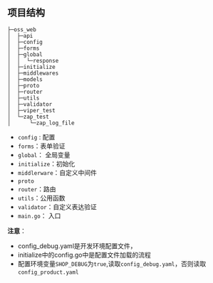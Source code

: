 ## 项目结构
```
├─oss_web
│  ├─api
│  ├─config
│  ├─forms
│  ├─global
│  │  └─response
│  ├─initialize
│  ├─middlewares
│  ├─models
│  ├─proto
│  ├─router
│  ├─utils
│  ├─validator
│  ├─viper_test
│  └─zap_test
│      └─zap_log_file
```

- `config` : 配置
- `forms`：表单验证
- `global`： 全局变量
- `initialize`：初始化
- `middlerware`：自定义中间件
- `proto`
- `router`：路由
- `utils`：公用函数
- `validator`：自定义表达验证
- `main.go`： 入口

**注意**：
- config_debug.yaml是开发环境配置文件，
- initialize中的config.go中是配置文件加载的流程
- 配置环境变量`SHOP_DEBUG`为`true`,读取`config_debug.yaml`，否则读取`config_product.yaml`
